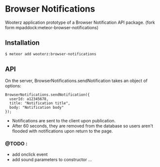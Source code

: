 # Browser Notifications

Wooterz application prototype of a Browser Notification API package.
(fork form mpaddock:meteor-browser-notifications)

## Installation

``` sh
$ meteor add wooterz:browser-notifications
```

## API

On the server, BrowserNotifications.sendNotification takes an object of options:
```
BrowserNotifications.sendNotification({
  userId: a12345678,
  title: "Notification title",
  body: "Notification body"
});
```

- Notifications are sent to the client upon publication. 
- After 60 seconds, they are removed from the database so users aren't flooded with notifications upon return to the page.


### @TODO  :
- add onclick event
- add sound parameters to constructor
...
